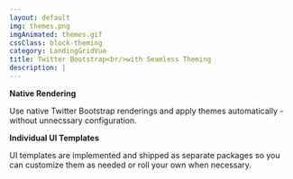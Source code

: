 ```yaml
---
layout: default
img: themes.png
imgAnimated: themes.gif
cssClass: block-theming
category: LandingGridVue
title: Twitter Bootstrap<br/>with Seamless Theming
description: |
---
```


**Native Rendering**

Use native Twitter Bootstrap  renderings and apply themes automatically - without unnecssary configuration.

**Individual UI Templates**

UI templates are implemented and shipped as separate packages so you can customize them as needed or roll your own when necessary.
